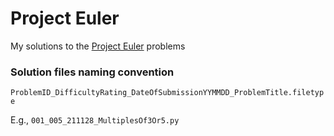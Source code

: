 # Project Euler
My solutions to the [Project Euler](https://projecteuler.net/) problems

### Solution files naming convention
`ProblemID_DifficultyRating_DateOfSubmissionYYMMDD_ProblemTitle.filetype`

E.g., `001_005_211128_MultiplesOf3Or5.py`
